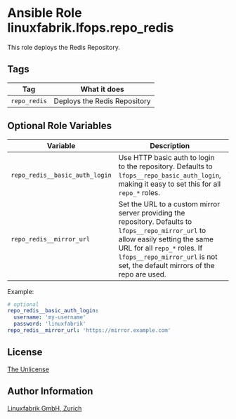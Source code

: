 # Ansible Role linuxfabrik.lfops.repo_redis

This role deploys the Redis Repository.


## Tags

| Tag          | What it does                 |
| ---          | ------------                 |
| `repo_redis` | Deploys the Redis Repository |


## Optional Role Variables

| Variable | Description | Default Value |
| -------- | ----------- | ------------- |
| `repo_redis__basic_auth_login` | Use HTTP basic auth to login to the repository. Defaults to `lfops__repo_basic_auth_login`, making it easy to set this for all `repo_*` roles. | `{{ lfops__repo_basic_auth_login \| default("") }}` |
| `repo_redis__mirror_url` | Set the URL to a custom mirror server providing the repository. Defaults to `lfops__repo_mirror_url` to allow easily setting the same URL for all `repo_*` roles. If `lfops__repo_mirror_url` is not set, the default mirrors of the repo are used. | `'{{ lfops__repo_mirror_url | default("") }}'` |

Example:
```yaml
# optional
repo_redis__basic_auth_login:
  username: 'my-username'
  password: 'linuxfabrik'
repo_redis__mirror_url: 'https://mirror.example.com'
```


## License

[The Unlicense](https://unlicense.org/)


## Author Information

[Linuxfabrik GmbH, Zurich](https://www.linuxfabrik.ch)
